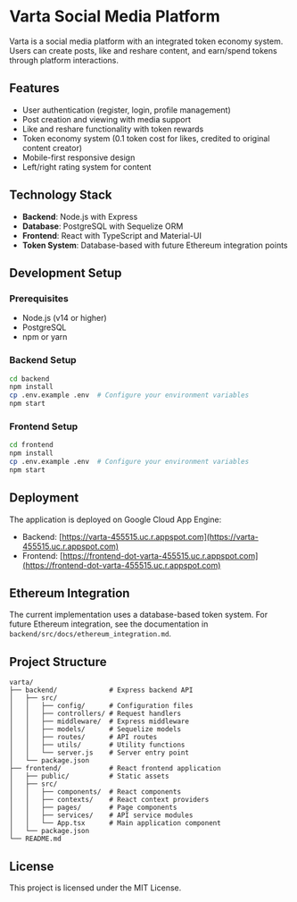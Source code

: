 # Varta Social Media Platform

Varta is a social media platform with an integrated token economy system. Users can create posts, like and reshare content, and earn/spend tokens through platform interactions.

## Features

- User authentication (register, login, profile management)
- Post creation and viewing with media support
- Like and reshare functionality with token rewards
- Token economy system (0.1 token cost for likes, credited to original content creator)
- Mobile-first responsive design
- Left/right rating system for content

## Technology Stack

- **Backend**: Node.js with Express
- **Database**: PostgreSQL with Sequelize ORM
- **Frontend**: React with TypeScript and Material-UI
- **Token System**: Database-based with future Ethereum integration points

## Development Setup

### Prerequisites

- Node.js (v14 or higher)
- PostgreSQL
- npm or yarn

### Backend Setup

```bash
cd backend
npm install
cp .env.example .env  # Configure your environment variables
npm start
```

### Frontend Setup

```bash
cd frontend
npm install
cp .env.example .env  # Configure your environment variables
npm start
```

## Deployment

The application is deployed on Google Cloud App Engine:

- Backend: [https://varta-455515.uc.r.appspot.com](https://varta-455515.uc.r.appspot.com)
- Frontend: [https://frontend-dot-varta-455515.uc.r.appspot.com](https://frontend-dot-varta-455515.uc.r.appspot.com)

## Ethereum Integration

The current implementation uses a database-based token system. For future Ethereum integration, see the documentation in `backend/src/docs/ethereum_integration.md`.

## Project Structure

```
varta/
├── backend/             # Express backend API
│   ├── src/
│   │   ├── config/      # Configuration files
│   │   ├── controllers/ # Request handlers
│   │   ├── middleware/  # Express middleware
│   │   ├── models/      # Sequelize models
│   │   ├── routes/      # API routes
│   │   ├── utils/       # Utility functions
│   │   └── server.js    # Server entry point
│   └── package.json
├── frontend/            # React frontend application
│   ├── public/          # Static assets
│   ├── src/
│   │   ├── components/  # React components
│   │   ├── contexts/    # React context providers
│   │   ├── pages/       # Page components
│   │   ├── services/    # API service modules
│   │   └── App.tsx      # Main application component
│   └── package.json
└── README.md
```

## License

This project is licensed under the MIT License.
